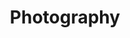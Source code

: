 ---
layout: gallery

title: Photography

menu_control: Portfolio

desc: Travel, product and food photography for advertising and promotion.

images:
  - url: /imgs/photography/images/alpine_por.jpg
    thm: /imgs/photography/thumbs/alpine_thm.jpg
    caption: Lorem ipsum dolor sit amet, consectetur adipisicing elit, sed do eiusmod tempor incididunt ut labore et dolore magna aliqua. Ut enim ad minim veniam, quis nostrud exercitation ullamco laboris nisi ut aliquip ex ea commodo consequat. Duis aute irure dolor in reprehenderit in voluptate velit esse cillum dolore eu fugiat nulla pariatur. Excepteur sint occaecat cupidatat non proident, sunt in culpa qui officia deserunt mollit anim id est laborum.
  - url: /imgs/photography/images/apple_pie_por.jpg
    thm: /imgs/photography/thumbs/apple_pie_thm.jpg
  - url: /imgs/photography/images/berry_snow_por.jpg
    thm: /imgs/photography/thumbs/berry_snow_thm.jpg
  - url: /imgs/photography/images/champ_berries_por.jpg
    thm: /imgs/photography/thumbs/champ_berries_thm.jpg
  - url: /imgs/photography/images/corfu_pool_1_por.jpg
    thm: /imgs/photography/thumbs/corfu_pool_1_thm.jpg
  - url: /imgs/photography/images/corfu_pool_2_por.jpg
    thm: /imgs/photography/thumbs/corfu_pool_2_thm.jpg
  - url: /imgs/photography/images/cuba_street_por.jpg
    thm: /imgs/photography/thumbs/cuba_street_thm.jpg
  - url: /imgs/photography/images/horsehead_por.jpg
    thm: /imgs/photography/thumbs/horsehead_thm.jpg
  - url: /imgs/photography/images/hunk_bang_por.jpg
    thm: /imgs/photography/thumbs/hunk_bang_thm.jpg
  - url: /imgs/photography/images/iceland_lake_por.jpg
    thm: /imgs/photography/thumbs/iceland_thm.jpg
  - url: /imgs/photography/images/snack-attack_por.jpg
    thm: /imgs/photography/thumbs/snack-attack_thm.jpg
  - url: /imgs/photography/images/staircase_por.jpg
    thm: /imgs/photography/thumbs/tus_staircase_thm.jpg
  - url: /imgs/photography/images/stratum_bang_por.jpg
    thm: /imgs/photography/thumbs/stratum_bang_thm.jpg
  - url: /imgs/photography/images/tomp_ear_por.jpg
    thm: /imgs/photography/thumbs/tomp_ear_thm.jpg
---